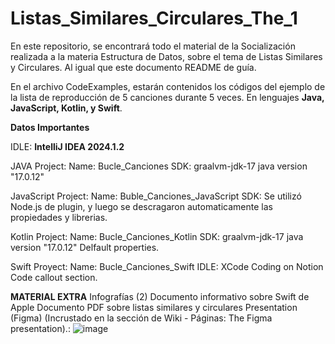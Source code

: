 # Listas_Similares_Circulares_The_1
En este repositorio, se encontrará todo el material de la Socialización realizada a la materia Estructura de Datos, sobre el tema de Listas Similares y Circulares. Al igual que este documento README de guía.

En el archivo CodeExamples, estarán contenidos los códigos del ejemplo de la lista de reproducción de 5 canciones durante 5 veces. En lenguajes **Java, JavaScript, Kotlin, y Swift**. 

**Datos Importantes**

IDLE: **IntelliJ IDEA 2024.1.2**

JAVA Project:
Name: Bucle_Canciones
SDK: graalvm-jdk-17 java version "17.0.12"

JavaScript Project:
Name: Buble_Canciones_JavaScript
SDK: <NO SDK>
Se utilizó Node.js de plugin, y luego se descragaron automaticamente las propiedades y librerias.

Kotlin Project:
Name: Bucle_Canciones_Kotlin
SDK: graalvm-jdk-17 java version "17.0.12"
Delfault properties. 

Swift Proyect:
Name: Bucle_Canciones_Swift
IDLE: XCode
Coding on Notion Code callout section. 

**MATERIAL EXTRA**
Infografías (2)
Documento informativo sobre Swift de Apple
Documento PDF sobre listas similares y circulares
Presentation (Figma) (Incrustado en la sección de Wiki - Páginas: The Figma presentation).: 
![image](https://github.com/user-attachments/assets/2b718af0-311e-4b70-a4de-28e5344e8a63)

